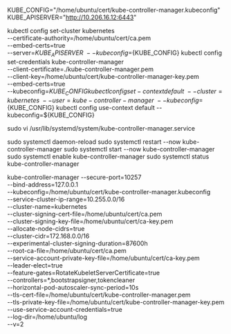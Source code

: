 KUBE_CONFIG="/home/ubuntu/cert/kube-controller-manager.kubeconfig"
KUBE_APISERVER="http://10.206.16.12:6443"

kubectl config set-cluster kubernetes \
  --certificate-authority=/home/ubuntu/cert/ca.pem \
  --embed-certs=true \
  --server=${KUBE_APISERVER} \
  --kubeconfig=${KUBE_CONFIG}
kubectl config set-credentials kube-controller-manager \
  --client-certificate=./kube-controller-manager.pem \
  --client-key=/home/ubuntu/cert/kube-controller-manager-key.pem \
  --embed-certs=true \
  --kubeconfig=${KUBE_CONFIG}
kubectl config set-context default \
  --cluster=kubernetes \
  --user=kube-controller-manager \
  --kubeconfig=${KUBE_CONFIG}
kubectl config use-context default --kubeconfig=${KUBE_CONFIG}

sudo vi /usr/lib/systemd/system/kube-controller-manager.service


sudo systemctl daemon-reload
sudo systemctl restart --now kube-controller-manager
sudo systemctl start --now kube-controller-manager
sudo systemctl enable kube-controller-manager
sudo systemctl status kube-controller-manager


kube-controller-manager --secure-port=10257 \
--bind-address=127.0.0.1 \
--kubeconfig=/home/ubuntu/cert/kube-controller-manager.kubeconfig \
--service-cluster-ip-range=10.255.0.0/16 \
--cluster-name=kubernetes \
--cluster-signing-cert-file=/home/ubuntu/cert/ca.pem \
--cluster-signing-key-file=/home/ubuntu/cert/ca-key.pem \
--allocate-node-cidrs=true \
--cluster-cidr=172.168.0.0/16 \
--experimental-cluster-signing-duration=87600h \
--root-ca-file=/home/ubuntu/cert/ca.pem \
--service-account-private-key-file=/home/ubuntu/cert/ca-key.pem \
--leader-elect=true \
--feature-gates=RotateKubeletServerCertificate=true \
--controllers=*,bootstrapsigner,tokencleaner \
--horizontal-pod-autoscaler-sync-period=10s \
--tls-cert-file=/home/ubuntu/cert/kube-controller-manager.pem \
--tls-private-key-file=/home/ubuntu/cert/kube-controller-manager-key.pem \
--use-service-account-credentials=true \
--log-dir=/home/ubuntu/log \
--v=2